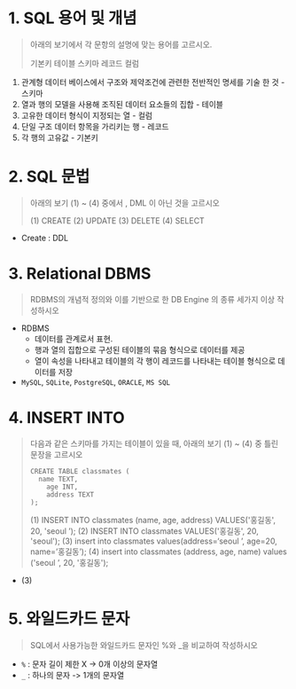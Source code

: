 # 1. SQL 용어 및 개념

> 아래의 보기에서 각 문항의 설명에 맞는 용어를 고르시오.
>
> 기본키 테이블 스키마 레코드 컬럼

1) 관계형 데이터 베이스에서 구조와 제약조건에 관련한 전반적인 명세를 기술 한 것 - 스키마
2) 열과 행의 모델을 사용해 조직된 데이터 요소들의 집합 - 테이블
3) 고유한 데이터 형식이 지정되는 열 - 컬럼
4) 단일 구조 데이터 항목을 가리키는 행 - 레코드
5) 각 행의 고유값 - 기본키



# 2. SQL 문법

> 아래의 보기 (1) ~ (4) 중에서 , DML 이 아닌 것을 고르시오
>
> (1) CREATE
> (2) UPDATE
> (3) DELETE
> (4) SELECT 

- Create : DDL



# 3. Relational DBMS

> RDBMS의 개념적 정의와 이를 기반으로 한 DB Engine 의 종류 세가지 이상 작성하시오

- RDBMS
  - 데이터를 관계로서 표현.
  - 행과 열의 집합으로 구성된 테이블의 묶음 형식으로 데이터를 제공
  - 열이 속성을 나타내고 테이블의 각 행이 레코드를 나타내는 테이블 형식으로 데이터를 저장
- `MySQL`, `SQLite`, `PostgreSQL`, `ORACLE`, `MS SQL`



# 4. INSERT INTO

> 다음과 같은 스키마를 가지는 테이블이 있을 때, 아래의 보기 (1) ~ (4) 중 틀린 문장을 고르시오
>
> ```sqlite
> CREATE TABLE classmates (
> 	name TEXT,
>     age INT,
>     address TEXT
> );
> ```
>
> (1) INSERT INTO classmates (name, age, address) VALUES('홍길동', 20, 'seoul ’);
> (2) INSERT INTO classmates VALUES('홍길동', 20, 'seoul');
> (3) insert into classmates values(address=‘seoul ’, age=20, name=’홍길동’);
> (4) insert into classmates (address, age, name) values ('seoul ’, 20, '홍길동');

- (3)



# 5. 와일드카드 문자

> SQL에서 사용가능한 와일드카드 문자인 %와 _을 비교하여 작성하시오

- `%` : 문자 길이 제한 X -> 0개 이상의 문자열
- `_` : 하나의 문자 -> 1개의 문자열

